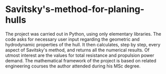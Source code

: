 # Savitsky's-method-for-planing-hulls
The project was carried out in Python, using only elementary libraries. The code asks for necessary user input regarding the geometric and hydrodynamic properties of the hull. 
It then calculates, step by step, every aspect of Savitsky's method, and returns all the numerical results. Of utmost interest are the values for total resistance and propulsion power demand.
The mathematical framework of the project is based on related engineering courses the author attended during his MSc degree.
